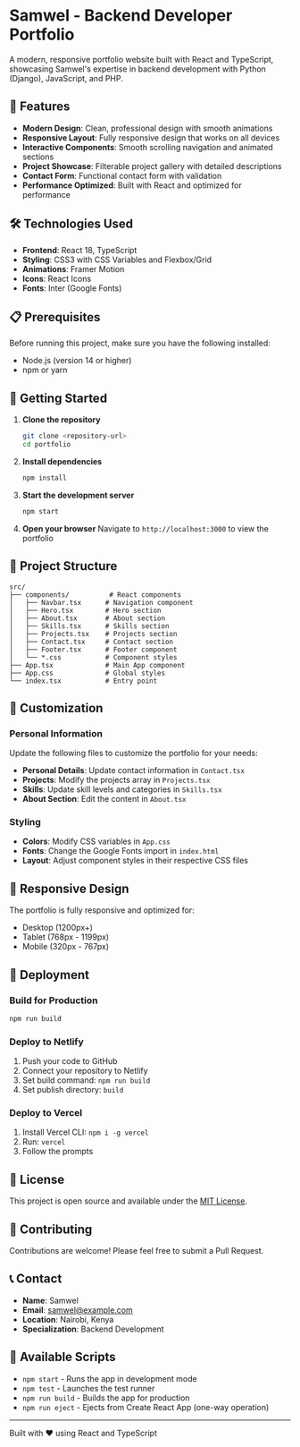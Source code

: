 # Samwel - Backend Developer Portfolio

A modern, responsive portfolio website built with React and TypeScript, showcasing Samwel's expertise in backend development with Python (Django), JavaScript, and PHP.

## 🚀 Features

- **Modern Design**: Clean, professional design with smooth animations
- **Responsive Layout**: Fully responsive design that works on all devices
- **Interactive Components**: Smooth scrolling navigation and animated sections
- **Project Showcase**: Filterable project gallery with detailed descriptions
- **Contact Form**: Functional contact form with validation
- **Performance Optimized**: Built with React and optimized for performance

## 🛠️ Technologies Used

- **Frontend**: React 18, TypeScript
- **Styling**: CSS3 with CSS Variables and Flexbox/Grid
- **Animations**: Framer Motion
- **Icons**: React Icons
- **Fonts**: Inter (Google Fonts)

## 📋 Prerequisites

Before running this project, make sure you have the following installed:

- Node.js (version 14 or higher)
- npm or yarn

## 🚀 Getting Started

1. **Clone the repository**
   ```bash
   git clone <repository-url>
   cd portfolio
   ```

2. **Install dependencies**
   ```bash
   npm install
   ```

3. **Start the development server**
   ```bash
   npm start
   ```

4. **Open your browser**
   Navigate to `http://localhost:3000` to view the portfolio

## 📁 Project Structure

```
src/
├── components/          # React components
│   ├── Navbar.tsx      # Navigation component
│   ├── Hero.tsx        # Hero section
│   ├── About.tsx       # About section
│   ├── Skills.tsx      # Skills section
│   ├── Projects.tsx    # Projects section
│   ├── Contact.tsx     # Contact section
│   ├── Footer.tsx      # Footer component
│   └── *.css           # Component styles
├── App.tsx             # Main App component
├── App.css             # Global styles
└── index.tsx           # Entry point
```

## 🎨 Customization

### Personal Information
Update the following files to customize the portfolio for your needs:

- **Personal Details**: Update contact information in `Contact.tsx`
- **Projects**: Modify the projects array in `Projects.tsx`
- **Skills**: Update skill levels and categories in `Skills.tsx`
- **About Section**: Edit the content in `About.tsx`

### Styling
- **Colors**: Modify CSS variables in `App.css`
- **Fonts**: Change the Google Fonts import in `index.html`
- **Layout**: Adjust component styles in their respective CSS files

## 📱 Responsive Design

The portfolio is fully responsive and optimized for:
- Desktop (1200px+)
- Tablet (768px - 1199px)
- Mobile (320px - 767px)

## 🚀 Deployment

### Build for Production
```bash
npm run build
```

### Deploy to Netlify
1. Push your code to GitHub
2. Connect your repository to Netlify
3. Set build command: `npm run build`
4. Set publish directory: `build`

### Deploy to Vercel
1. Install Vercel CLI: `npm i -g vercel`
2. Run: `vercel`
3. Follow the prompts

## 📄 License

This project is open source and available under the [MIT License](LICENSE).

## 🤝 Contributing

Contributions are welcome! Please feel free to submit a Pull Request.

## 📞 Contact

- **Name**: Samwel
- **Email**: samwel@example.com
- **Location**: Nairobi, Kenya
- **Specialization**: Backend Development

## 🔧 Available Scripts

- `npm start` - Runs the app in development mode
- `npm test` - Launches the test runner
- `npm run build` - Builds the app for production
- `npm run eject` - Ejects from Create React App (one-way operation)

---

Built with ❤️ using React and TypeScript
